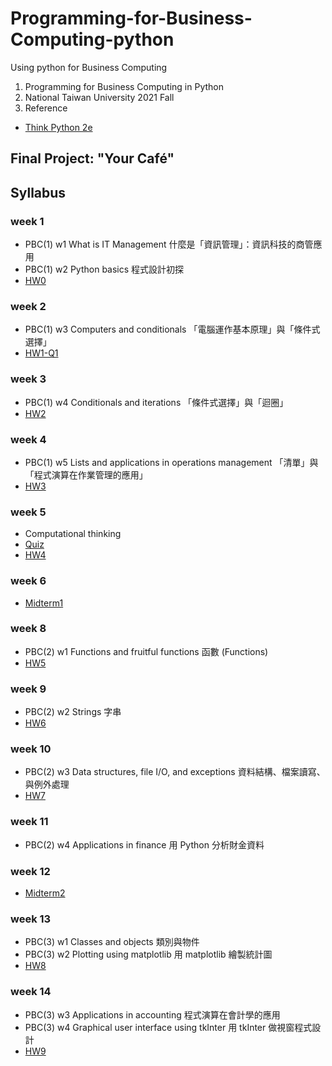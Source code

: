 # Programming-for-Business-Computing-python
Using python for Business Computing
1. Programming for Business Computing in Python
2. National Taiwan University 2021 Fall
3. Reference
- [Think Python 2e](https://greenteapress.com/wp/think-python-2e/)

## Final Project: "Your Café"

## Syllabus
### week 1
- PBC(1) w1 What is IT Management 什麼是「資訊管理」：資訊科技的商管應用
- PBC(1) w2 Python basics 程式設計初探 
- [HW0](https://github.com/anniechen0506/Programming-for-Business-Computing-python/blob/a09d03da659cf9b82182344987b6ca6fedc6abbe/HW0)

### week 2
- PBC(1) w3 Computers and conditionals 「電腦運作基本原理」與「條件式選擇」
- [HW1-Q1](https://github.com/anniechen0506/Programming-for-Business-Computing-Python-2021-Fall/blob/main/HW1-Q1)

### week 3
- PBC(1) w4 Conditionals and iterations 「條件式選擇」與「迴圈」
- [HW2](https://github.com/anniechen0506/Programming-for-Business-Computing-python/hw2)

### week 4
- PBC(1) w5 Lists and applications in operations management 「清單」與「程式演算在作業管理的應用」
- [HW3](https://github.com/anniechen0506/Programming-for-Business-Computing-python/hw3)

### week 5 
- Computational thinking
- [Quiz](https://github.com/anniechen0506/Programming-for-Business-Computing-python/quiz)
- [HW4](https://github.com/anniechen0506/Programming-for-Business-Computing-python/hw4)

### week 6
- [Midterm1](https://github.com/anniechen0506/Programming-for-Business-Computing-python/midterm1)

### week 8
- PBC(2) w1 Functions and fruitful functions 函數 (Functions)
- [HW5](https://github.com/anniechen0506/Programming-for-Business-Computing-python/hw5)

### week 9
- PBC(2) w2 Strings 字串
- [HW6](https://github.com/anniechen0506/Programming-for-Business-Computing-python/hw6)

### week 10
- PBC(2) w3 Data structures, file I/O, and exceptions 資料結構、檔案讀寫、與例外處理
- [HW7](https://github.com/anniechen0506/Programming-for-Business-Computing-python/hw7)

### week 11
- PBC(2) w4 Applications in finance 用 Python 分析財金資料

### week 12
- [Midterm2](https://github.com/anniechen0506/Programming-for-Business-Computing-python/midterm2)

### week 13
- PBC(3) w1 Classes and objects 類別與物件
- PBC(3) w2 Plotting using matplotlib 用 matplotlib 繪製統計圖
- [HW8](https://github.com/anniechen0506/Programming-for-Business-Computing-python/hw8)

### week 14
- PBC(3) w3 Applications in accounting 程式演算在會計學的應用
- PBC(3) w4 Graphical user interface using tkInter 用 tkInter 做視窗程式設計
- [HW9](https://github.com/anniechen0506/Programming-for-Business-Computing-python/hw9)
